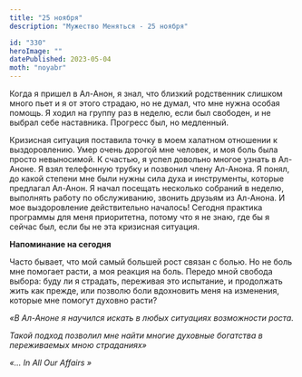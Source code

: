 ```yaml
---
title: "25 ноября"
description: "Мужество Меняться - 25 ноября"

id: "330"
heroImage: ""
datePublished: 2023-05-04
moth: "noyabr"
---
```


Когда я пришел в Ал-Анон, я знал, что близкий родственник слишком много пьет и
я от этого страдаю, но не думал, что мне нужна особая помощь. Я ходил на
группу раз в неделю, если был свободен, и не выбрал себе наставника. Прогресс
был, но медленный.

Кризисная ситуация поставила точку в моем халатном отношении к выздоровлению.
Умер очень дорогой мне человек, и моя боль была просто невыносимой. К счастью,
я успел довольно многое узнать в Ал-Аноне. Я взял телефонную трубку и позвонил
члену Ал-Анона. Я понял, до какой степени мне были нужны сила духа и
инструменты, которые предлагал Ал-Анон. Я начал посещать несколько собраний в
неделю, выполнять работу по обслуживанию, звонить друзьям из Ал-Анона. И мое
выздоровление действительно началось! Сегодня практика программы для меня
приоритетна, потому что я не знаю, где бы я сейчас был, если бы не эта
кризисная ситуация.

**Напоминание на сегодня**

Часто бывает, что мой самый большей рост связан с болью. Но не боль мне
помогает расти, а моя реакция на боль. Передо мной свобода выбора: буду ли я
страдать, переживая это испытание, и продолжать жить как прежде, или позволю
боли вдохновить меня на изменения, которые мне помогут духовно расти?

_«В Ал-Аноне я научился искать в любых ситуациях возможности роста._

_Такой подход позволил мне найти многие духовные богатства в переживаемых мною
страданиях»_

_«…_ _In_ _All_ _Our_ _Affairs_ _»_
